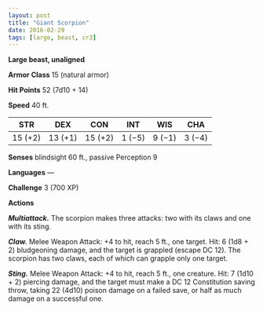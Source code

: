 ```yaml
---
layout: post
title: "Giant Scorpion"
date: 2016-02-29
tags: [large, beast, cr3]
---
```


**Large beast, unaligned**

**Armor Class** 15 (natural armor)

**Hit Points** 52 (7d10 + 14)

**Speed** 40 ft.

|   STR   |   DEX   |   CON   |   INT   |   WIS   |   CHA   |
|:-----:|:-----:|:-----:|:-----:|:-----:|:-----:|
| 15 (+2) | 13 (+1) | 15 (+2) | 1 (−5) | 9 (−1) | 3 (−4) |

**Senses** blindsight 60 ft., passive Perception 9 

**Languages** — 

**Challenge** 3 (700 XP)

 **Actions** 

***Multiattack.*** The scorpion makes three attacks: two with its claws and one with its sting. 

***Claw.*** Melee Weapon Attack: +4 to hit, reach 5 ft., one target. Hit: 6 (1d8 + 2) bludgeoning damage, and the target is grappled (escape DC 12). The scorpion has two claws, each of which can grapple only one target. 

***Sting.*** Melee Weapon Attack: +4 to hit, reach 5 ft., one creature. Hit: 7 (1d10 + 2) piercing damage, and the target must make a DC 12 Constitution saving throw, taking 22 (4d10) poison damage on a failed save, or half as much damage on a successful one.
